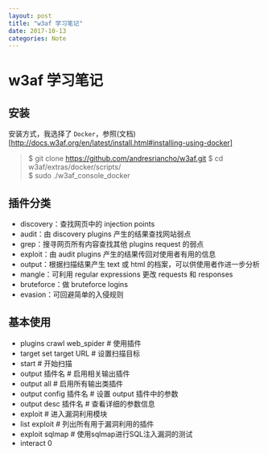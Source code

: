 ```yaml
---
layout: post
title: "w3af 学习笔记"
date: 2017-10-13
categories: Note
---
```

# w3af 学习笔记

## 安装

安装方式，我选择了 `Docker`，参照(文档)[http://docs.w3af.org/en/latest/install.html#installing-using-docker]
>$ git clone https://github.com/andresriancho/w3af.git
>$ cd w3af/extras/docker/scripts/  
>$ sudo ./w3af_console_docker

## 插件分类

- discovery：查找网页中的 injection points
- audit：由 discovery plugins 产生的结果查找网站弱点
- grep：搜寻网页所有内容查找其他 plugins request 的弱点
- exploit：由 audit plugins 产生的结果传回对使用者有用的信息
- output：根据扫描结果产生 text 或 html 的档案，可以供使用者作进一步分析
- mangle：可利用 regular expressions 更改 requests 和 responses
- bruteforce：做 bruteforce logins
- evasion：可回避简单的入侵规则

## 基本使用

- plugins crawl web_spider # 使用插件
- target set target URL # 设置扫描目标
- start # 开始扫描
- output 插件名 # 启用相关输出插件
- output all # 启用所有输出类插件
- output config 插件名 # 设置 output 插件中的参数
- output desc 插件名 # 查看详细的参数信息
- exploit # 进入漏洞利用模块
- list exploit # 列出所有用于漏洞利用的插件
- exploit sqlmap # 使用sqlmap进行SQL注入漏洞的测试
- interact 0
